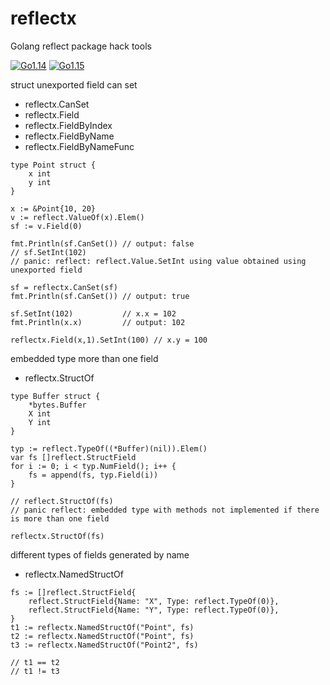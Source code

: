 # reflectx
Golang reflect package hack tools

[![Go1.14](https://github.com/goplus/reflectx/workflows/Go1.14/badge.svg)](https://github.com/goplus/reflectx/actions?query=workflow%3AGo1.14)
[![Go1.15](https://github.com/goplus/reflectx/workflows/Go1.15/badge.svg)](https://github.com/goplus/reflectx/actions?query=workflow%3AGo1.15)

struct unexported field can set
* reflectx.CanSet
* reflectx.Field
* reflectx.FieldByIndex
* reflectx.FieldByName
* reflectx.FieldByNameFunc

```
type Point struct {
    x int
    y int
}

x := &Point{10, 20}
v := reflect.ValueOf(x).Elem()
sf := v.Field(0)

fmt.Println(sf.CanSet()) // output: false
// sf.SetInt(102)        
// panic: reflect: reflect.Value.SetInt using value obtained using unexported field

sf = reflectx.CanSet(sf)
fmt.Println(sf.CanSet()) // output: true

sf.SetInt(102)           // x.x = 102
fmt.Println(x.x)         // output: 102

reflectx.Field(x,1).SetInt(100) // x.y = 100
```

embedded type more than one field
* reflectx.StructOf
```
type Buffer struct {
	*bytes.Buffer
	X int
	Y int
}

typ := reflect.TypeOf((*Buffer)(nil)).Elem()
var fs []reflect.StructField
for i := 0; i < typ.NumField(); i++ {
	fs = append(fs, typ.Field(i))
}

// reflect.StructOf(fs) 
// panic reflect: embedded type with methods not implemented if there is more than one field

reflectx.StructOf(fs)

```

different types of fields generated by name
* reflectx.NamedStructOf
```
fs := []reflect.StructField{
	reflect.StructField{Name: "X", Type: reflect.TypeOf(0)},
	reflect.StructField{Name: "Y", Type: reflect.TypeOf(0)},
}
t1 := reflectx.NamedStructOf("Point", fs)
t2 := reflectx.NamedStructOf("Point", fs)
t3 := reflectx.NamedStructOf("Point2", fs)

// t1 == t2
// t1 != t3

